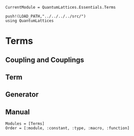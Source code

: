 ```@meta
CurrentModule = QuantumLattices.Essentials.Terms
```

```@setup terms
push!(LOAD_PATH,"../../../../src/")
using QuantumLattices
```

# Terms

## Coupling and Couplings

## Term

## Generator

## Manual

```@autodocs
Modules = [Terms]
Order = [:module, :constant, :type, :macro, :function]
```
